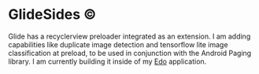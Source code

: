 # GlideSides ©
Glide has a recyclerview preloader integrated as an extension.  I am adding capabilities like duplicate image detection and tensorflow lite image classification at preload, to be used in conjunction with the Android Paging library. I am currently building it inside of my [Edo](https://github.com/cloudbank/edo) application.
